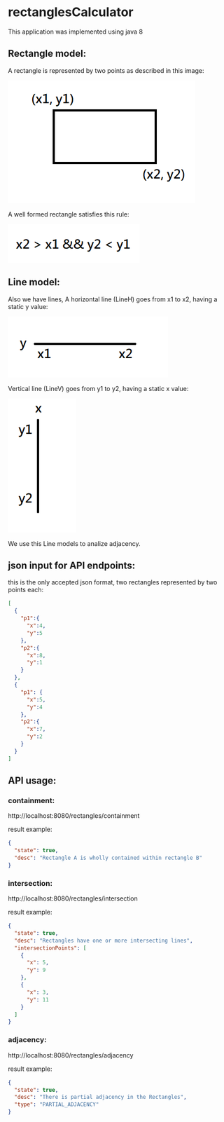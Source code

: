 # rectanglesCalculator

This application was implemented using java 8

## Rectangle model:

A rectangle is represented by two points as described in this image:

![img.png](img.png)

A well formed rectangle satisfies this rule:

![img_1.png](img_1.png)

## Line model:

Also we have lines, A horizontal line (LineH) goes from x1 to x2, having a static y value:

![img_2.png](img_2.png)

Vertical line (LineV) goes from y1 to y2, having a static x value:

![img_3.png](img_3.png)

We use this Line models to analize adjacency.

## json input for API endpoints:

this is the only accepted json format, two rectangles represented by two points each:

```json
[
  {
    "p1":{
      "x":4,
      "y":5
    },
    "p2":{
      "x":8,
      "y":1
    }
  },
  {
    "p1": {
      "x":5,
      "y":4
    },
    "p2":{
      "x":7,
      "y":2
    }
  }
]
```

## API usage:

### containment:
http://localhost:8080/rectangles/containment

result example:

```json
{
  "state": true,
  "desc": "Rectangle A is wholly contained within rectangle B"
}
```

### intersection:
http://localhost:8080/rectangles/intersection

result example:

```json
{
  "state": true,
  "desc": "Rectangles have one or more intersecting lines",
  "intersectionPoints": [
    {
      "x": 5,
      "y": 9
    },
    {
      "x": 3,
      "y": 11
    }
  ]
}
```

### adjacency:
http://localhost:8080/rectangles/adjacency

result example:

```json
{
  "state": true,
  "desc": "There is partial adjacency in the Rectangles",
  "type": "PARTIAL_ADJACENCY"
}
```


